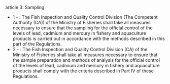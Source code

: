 article 3: Sampling

<ul>
			<li>1 - : The Fish Inspection and Quality Control Division (The Competent Authority (CA)) of the Ministry of Fisheries shall take all measures necessary to ensure that the sampling for the official control of the levels of lead, cadmium and mercury in fishery and aquaculture products is carried out in accordance with the methods described in this part of the Regulations.<ul>
			</ul></li>			<li>2 - : The Fish Inspection and Quality Control Division (CA) of the Ministry of Fisheries shall take all measures necessary to ensure that the sample preparation and methods of analysis for the official control of the levels of lead, cadmium and mercury in fishery and aquaculture products shall comply with the criteria described in Part IV of these Regulations.<ul>
			</ul></li></ul>